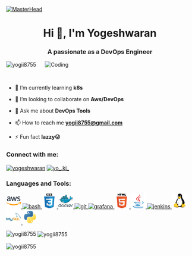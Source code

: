 [![MasterHead](https://www.adinfosystem.com/images/devOps-banner.jpg)](https://yogii8755.io​)
<h1 align="center">Hi 👋, I'm Yogeshwaran</h1>
<h3 align="center">A passionate as a DevOps Engineer</h3>
<img align="right" alt="Coding" width="400" src="https://www.volthread.com/wp-content/themes/rt_isotope/custom/images/devops-as-a-service/volthread-devops-banner.svg">

<p align="left"> <img src="https://komarev.com/ghpvc/?username=yogii8755&label=Profile%20views&color=0e75b6&style=flat" alt="yogii8755" /> </p>

<p align="left"> <a href="https://twitter.com/" target="blank"><img src="https://img.shields.io/twitter/follow/?logo=twitter&style=for-the-badge" alt="" /></a> </p>

- 🌱 I’m currently learning **k8s**

- 👯 I’m looking to collaborate on **Aws/DevOps**

- 💬 Ask me about **DevOps Tools**

- 📫 How to reach me **yogii8755@gmail.com**

- ⚡ Fun fact **lazzy😜**

<h3 align="left">Connect with me:</h3>
<p align="left">
<a href="https://www.linkedin.com/in/yogeshwaran-m-500110219/" target="blank"><img align="center" src="https://raw.githubusercontent.com/rahuldkjain/github-profile-readme-generator/master/src/images/icons/Social/linked-in-alt.svg" alt="yogeshwaran" height="30" width="40" /></a>
<a href="https://instagram.com/yo_.ki_" target="blank"><img align="center" src="https://raw.githubusercontent.com/rahuldkjain/github-profile-readme-generator/master/src/images/icons/Social/instagram.svg" alt="yo_.ki_" height="30" width="40" /></a>
</p>

<h3 align="left">Languages and Tools:</h3>
<p align="left"> <a href="https://aws.amazon.com" target="_blank" rel="noreferrer"> <img src="https://raw.githubusercontent.com/devicons/devicon/master/icons/amazonwebservices/amazonwebservices-original-wordmark.svg" alt="aws" width="40" height="40"/> </a> <a href="https://www.gnu.org/software/bash/" target="_blank" rel="noreferrer"> <img src="https://www.vectorlogo.zone/logos/gnu_bash/gnu_bash-icon.svg" alt="bash" width="40" height="40"/> </a> <a href="https://www.w3schools.com/css/" target="_blank" rel="noreferrer"> <img src="https://raw.githubusercontent.com/devicons/devicon/master/icons/css3/css3-original-wordmark.svg" alt="css3" width="40" height="40"/> </a> <a href="https://www.docker.com/" target="_blank" rel="noreferrer"> <img src="https://raw.githubusercontent.com/devicons/devicon/master/icons/docker/docker-original-wordmark.svg" alt="docker" width="40" height="40"/> </a> <a href="https://git-scm.com/" target="_blank" rel="noreferrer"> <img src="https://www.vectorlogo.zone/logos/git-scm/git-scm-icon.svg" alt="git" width="40" height="40"/> </a> <a href="https://grafana.com" target="_blank" rel="noreferrer"> <img src="https://www.vectorlogo.zone/logos/grafana/grafana-icon.svg" alt="grafana" width="40" height="40"/> </a> <a href="https://www.w3.org/html/" target="_blank" rel="noreferrer"> <img src="https://raw.githubusercontent.com/devicons/devicon/master/icons/html5/html5-original-wordmark.svg" alt="html5" width="40" height="40"/> </a> <a href="https://www.java.com" target="_blank" rel="noreferrer"> <img src="https://raw.githubusercontent.com/devicons/devicon/master/icons/java/java-original.svg" alt="java" width="40" height="40"/> </a> <a href="https://www.jenkins.io" target="_blank" rel="noreferrer"> <img src="https://www.vectorlogo.zone/logos/jenkins/jenkins-icon.svg" alt="jenkins" width="40" height="40"/> </a> <a href="https://www.linux.org/" target="_blank" rel="noreferrer"> <img src="https://raw.githubusercontent.com/devicons/devicon/master/icons/linux/linux-original.svg" alt="linux" width="40" height="40"/> </a> <a href="https://www.mysql.com/" target="_blank" rel="noreferrer"> <img src="https://raw.githubusercontent.com/devicons/devicon/master/icons/mysql/mysql-original-wordmark.svg" alt="mysql" width="40" height="40"/> </a> <a href="https://www.python.org" target="_blank" rel="noreferrer"> <img src="https://raw.githubusercontent.com/devicons/devicon/master/icons/python/python-original.svg" alt="python" width="40" height="40"/> </a> </p>

<p><img align="left" src="https://github-readme-stats.vercel.app/api/top-langs?username=yogii8755&show_icons=true&locale=en&layout=compact" alt="yogii8755" /></p>

<p>&nbsp;<img align="center" src="https://github-readme-stats.vercel.app/api?username=yogii8755&show_icons=true&locale=en" alt="yogii8755" /></p>

<p><img align="center" src="https://github-readme-streak-stats.herokuapp.com/?user=yogii8755&" alt="yogii8755" /></p>
